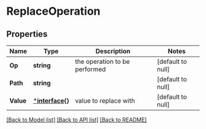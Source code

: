 # ReplaceOperation

## Properties
Name | Type | Description | Notes
------------ | ------------- | ------------- | -------------
**Op** | **string** | the operation to be performed | [default to null]
**Path** | **string** |  | [default to null]
**Value** | [***interface{}**](interface{}.md) | value to replace with | [default to null]

[[Back to Model list]](../README.md#documentation-for-models) [[Back to API list]](../README.md#documentation-for-api-endpoints) [[Back to README]](../README.md)

